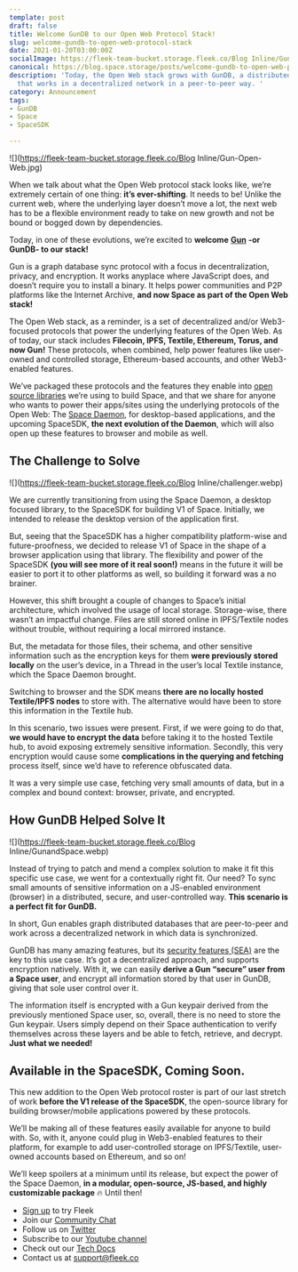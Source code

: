 ```yaml
---
template: post
draft: false
title: Welcome GunDB to our Open Web Protocol Stack!
slug: welcome-gundb-to-open-web-protocol-stack
date: 2021-01-20T03:00:00Z
socialImage: https://fleek-team-bucket.storage.fleek.co/Blog Inline/Gun-Open-Web.jpg
canonical: https://blog.space.storage/posts/welcome-gundb-to-open-web-protocol-stack
description: 'Today, the Open Web stack grows with GunDB, a distributed graph database
  that works in a decentralized network in a peer-to-peer way. '
category: Announcement
tags:
- GunDB
- Space
- SpaceSDK

---
```

![](https://fleek-team-bucket.storage.fleek.co/Blog Inline/Gun-Open-Web.jpg)

When we talk about what the Open Web protocol stack looks like, we’re extremely certain of one thing: **it’s ever-shifting**. It needs to be! Unlike the current web, where the underlying layer doesn’t move a lot, the next web has to be a flexible environment ready to take on new growth and not be bound or bogged down by dependencies.

Today, in one of these evolutions, we’re excited to **welcome** [**Gun**](https://gun.eco/) **-or GunDB- to our stack!**

Gun is a graph database sync protocol with a focus in decentralization, privacy, and encryption. It works anyplace where JavaScript does, and doesn’t require you to install a binary. It helps power communities and P2P platforms like the Internet Archive, **and now Space as part of the Open Web stack!**

The Open Web stack, as a reminder, is a set of decentralized and/or Web3-focused protocols that power the underlying features of the Open Web. As of today, our stack includes **Filecoin, IPFS, Textile, Ethereum, Torus, and now Gun!** These protocols, when combined, help power features like user-owned and controlled storage, Ethereum-based accounts, and other Web3-enabled features.

We’ve packaged these protocols and the features they enable into [open source libraries](https://github.com/FleekHQ) we’re using to build Space, and that we share for anyone who wants to power their apps/sites using the underlying protocols of the Open Web: The [Space Daemon](https://github.com/FleekHQ/space-daemon), for desktop-based applications, and the upcoming SpaceSDK, **the next evolution of the Daemon**, which will also open up these features to browser and mobile as well.

## The Challenge to Solve

![](https://fleek-team-bucket.storage.fleek.co/Blog Inline/challenger.webp)

We are currently transitioning from using the Space Daemon, a desktop focused library, to the SpaceSDK for building V1 of Space. Initially, we intended to release the desktop version of the application first.  
  
But, seeing that the SpaceSDK has a higher compatibility platform-wise and future-proofness, we decided to release V1 of Space in the shape of a browser application using that library. The flexibility and power of the SpaceSDK **(you will see more of it real soon!)** means in the future it will be easier to port it to other platforms as well, so building it forward was a no brainer.

However, this shift brought a couple of changes to Space’s initial architecture, which involved the usage of local storage. Storage-wise, there wasn’t an impactful change. Files are still stored online in IPFS/Textile nodes without trouble, without requiring a local mirrored instance.

But, the metadata for those files, their schema, and other sensitive information such as the encryption keys for them **were previously stored locally** on the user’s device, in a Thread in the user’s local Textile instance, which the Space Daemon brought.

Switching to browser and the SDK means **there are no locally hosted Textile/IPFS nodes** to store with. The alternative would have been to store this information in the Textile hub.

In this scenario, two issues were present. First, if we were going to do that, **we would have to encrypt the data** before taking it to the hosted Textile hub, to avoid exposing extremely sensitive information. Secondly, this very encryption would cause some **complications in the querying and fetching** process itself, since we’d have to reference obfuscated data.

It was a very simple use case, fetching very small amounts of data, but in a complex and bound context: browser, private, and encrypted.

## How GunDB Helped Solve It

![](https://fleek-team-bucket.storage.fleek.co/Blog Inline/GunandSpace.webp)

Instead of trying to patch and mend a complex solution to make it fit this specific use case, we went for a contextually right fit. Our need? To sync small amounts of sensitive information on a JS-enabled environment (browser) in a distributed, secure, and user-controlled way. **This scenario is a perfect fit for GunDB.**

In short, Gun enables graph distributed databases that are peer-to-peer and work across a decentralized network in which data is synchronized.

GunDB has many amazing features, but its [security features (SEA)](https://gun.eco/docs/User) are the key to this use case. It’s got a decentralized approach, and supports encryption natively. With it, we can easily **derive a Gun “secure” user from a Space user**, and encrypt all information stored by that user in GunDB, giving that sole user control over it.

The information itself is encrypted with a Gun keypair derived from the previously mentioned Space user, so, overall, there is no need to store the Gun keypair. Users simply depend on their Space authentication to verify themselves across these layers and be able to fetch, retrieve, and decrypt. **Just what we needed!**

## Available in the SpaceSDK, Coming Soon.

This new addition to the Open Web protocol roster is part of our last stretch of work **before the V1 release of the SpaceSDK**, the open-source library for building browser/mobile applications powered by these protocols.

We’ll be making all of these features easily available for anyone to build with. So, with it, anyone could plug in Web3-enabled features to their platform, for example to add user-controlled storage on IPFS/Textile, user-owned accounts based on Ethereum, and so on!

We’ll keep spoilers at a minimum until its release, but expect the power of the Space Daemon, **in a modular, open-source, JS-based, and highly customizable package** 🔥 Until then!

* [Sign up](https://app.fleek.co/) to try Fleek
* Join our [Community Chat](https://slack.fleek.co/)
* Follow us on [Twitter](https://twitter.com/FleekHQ)
* Subscribe to our [Youtube channel](https://www.youtube.com/channel/UCBzlwYM0JjZpjDZ52-SLUmw)
* Check out our [Tech Docs](https://docs.fleek.co/)
* Contact us at support@fleek.co